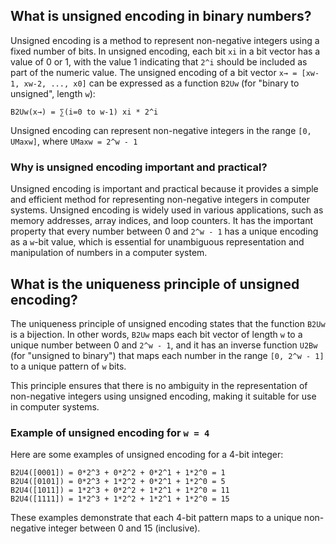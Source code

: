 ## What is unsigned encoding in binary numbers?

Unsigned encoding is a method to represent non-negative integers using a fixed number of bits. In unsigned encoding, each bit `xi` in a bit vector has a value of 0 or 1, with the value 1 indicating that `2^i` should be included as part of the numeric value. The unsigned encoding of a bit vector `x→ = [xw-1, xw-2, ..., x0]` can be expressed as a function `B2Uw` (for "binary to unsigned", length `w`):

`B2Uw(x→) = ∑(i=0 to w-1) xi * 2^i`

Unsigned encoding can represent non-negative integers in the range `[0, UMaxw]`, where `UMaxw = 2^w - 1`

### Why is unsigned encoding important and practical?

Unsigned encoding is important and practical because it provides a simple and efficient method for representing non-negative integers in computer systems. Unsigned encoding is widely used in various applications, such as memory addresses, array indices, and loop counters. It has the important property that every number between 0 and `2^w - 1` has a unique encoding as a `w`-bit value, which is essential for unambiguous representation and manipulation of numbers in a computer system.

## What is the uniqueness principle of unsigned encoding?

The uniqueness principle of unsigned encoding states that the function `B2Uw` is a bijection. In other words, `B2Uw` maps each bit vector of length `w` to a unique number between 0 and `2^w - 1`, and it has an inverse function `U2Bw` (for "unsigned to binary") that maps each number in the range `[0, 2^w - 1]` to a unique pattern of `w` bits.

This principle ensures that there is no ambiguity in the representation of non-negative integers using unsigned encoding, making it suitable for use in computer systems.

### Example of unsigned encoding for `w = 4`

Here are some examples of unsigned encoding for a 4-bit integer:

```
B2U4([0001]) = 0*2^3 + 0*2^2 + 0*2^1 + 1*2^0 = 1
B2U4([0101]) = 0*2^3 + 1*2^2 + 0*2^1 + 1*2^0 = 5
B2U4([1011]) = 1*2^3 + 0*2^2 + 1*2^1 + 1*2^0 = 11
B2U4([1111]) = 1*2^3 + 1*2^2 + 1*2^1 + 1*2^0 = 15
```
These examples demonstrate that each 4-bit pattern maps to a unique non-negative integer between 0 and 15 (inclusive).
